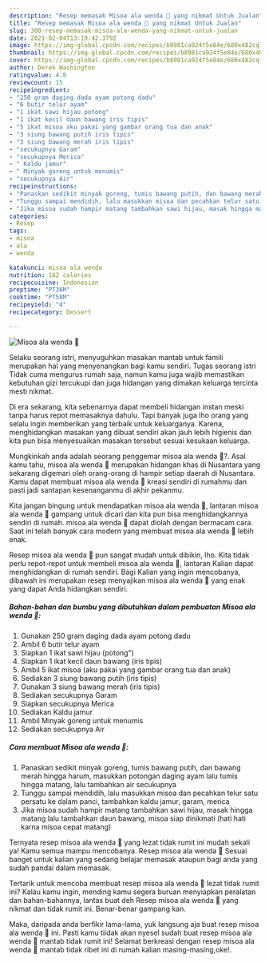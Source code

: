 ```yaml
---
description: "Resep memasak Misoa ala wenda 🐣 yang nikmat Untuk Jualan"
title: "Resep memasak Misoa ala wenda 🐣 yang nikmat Untuk Jualan"
slug: 300-resep-memasak-misoa-ala-wenda-yang-nikmat-untuk-jualan
date: 2021-02-04T13:19:42.379Z
image: https://img-global.cpcdn.com/recipes/b8981ca924f5e84e/680x482cq70/misoa-ala-wenda-🐣-foto-resep-utama.jpg
thumbnail: https://img-global.cpcdn.com/recipes/b8981ca924f5e84e/680x482cq70/misoa-ala-wenda-🐣-foto-resep-utama.jpg
cover: https://img-global.cpcdn.com/recipes/b8981ca924f5e84e/680x482cq70/misoa-ala-wenda-🐣-foto-resep-utama.jpg
author: Derek Washington
ratingvalue: 4.8
reviewcount: 15
recipeingredient:
- "250 gram daging dada ayam potong dadu"
- "6 butir telur ayam"
- "1 ikat sawi hijau potong"
- "1 ikat kecil daun bawang iris tipis"
- "5 ikat misoa aku pakai yang gambar orang tua dan anak"
- "3 siung bawang putih iris tipis"
- "3 siung bawang merah iris tipis"
- "secukupnya Garam"
- "secukupnya Merica"
- " Kaldu jamur"
- " Minyak goreng untuk menumis"
- "secukupnya Air"
recipeinstructions:
- "Panaskan sedikit minyak goreng, tumis bawang putih, dan bawang merah hingga harum, masukkan potongan daging ayam lalu tumis hingga matang, lalu tambahkan air secukupnya"
- "Tunggu sampai mendidih, lalu masukkan misoa dan pecahkan telur satu persatu ke dalam panci, tambahkan kaldu jamur, garam, merica"
- "Jika misoa sudah hampir matang tambahkan sawi hijau, masak hingga matang lalu tambahkan daun bawang, misoa siap dinikmati (hati hati karna misoa cepat matang)"
categories:
- Resep
tags:
- misoa
- ala
- wenda

katakunci: misoa ala wenda 
nutrition: 162 calories
recipecuisine: Indonesian
preptime: "PT36M"
cooktime: "PT58M"
recipeyield: "4"
recipecategory: Dessert

---
```



![Misoa ala wenda 🐣](https://img-global.cpcdn.com/recipes/b8981ca924f5e84e/680x482cq70/misoa-ala-wenda-🐣-foto-resep-utama.jpg)

Selaku seorang istri, menyuguhkan masakan mantab untuk famili merupakan hal yang menyenangkan bagi kamu sendiri. Tugas seorang istri Tidak cuma mengurus rumah saja, namun kamu juga wajib memastikan kebutuhan gizi tercukupi dan juga hidangan yang dimakan keluarga tercinta mesti nikmat.

Di era  sekarang, kita sebenarnya dapat membeli hidangan instan meski tanpa harus repot memasaknya dahulu. Tapi banyak juga lho orang yang selalu ingin memberikan yang terbaik untuk keluarganya. Karena, menghidangkan masakan yang dibuat sendiri akan jauh lebih higienis dan kita pun bisa menyesuaikan masakan tersebut sesuai kesukaan keluarga. 



Mungkinkah anda adalah seorang penggemar misoa ala wenda 🐣?. Asal kamu tahu, misoa ala wenda 🐣 merupakan hidangan khas di Nusantara yang sekarang digemari oleh orang-orang di hampir setiap daerah di Nusantara. Kamu dapat membuat misoa ala wenda 🐣 kreasi sendiri di rumahmu dan pasti jadi santapan kesenanganmu di akhir pekanmu.

Kita jangan bingung untuk mendapatkan misoa ala wenda 🐣, lantaran misoa ala wenda 🐣 gampang untuk dicari dan kita pun bisa menghidangkannya sendiri di rumah. misoa ala wenda 🐣 dapat diolah dengan bermacam cara. Saat ini telah banyak cara modern yang membuat misoa ala wenda 🐣 lebih enak.

Resep misoa ala wenda 🐣 pun sangat mudah untuk dibikin, lho. Kita tidak perlu repot-repot untuk membeli misoa ala wenda 🐣, lantaran Kalian dapat menghidangkan di rumah sendiri. Bagi Kalian yang ingin mencobanya, dibawah ini merupakan resep menyajikan misoa ala wenda 🐣 yang enak yang dapat Anda hidangkan sendiri.

<!--inarticleads1-->

##### Bahan-bahan dan bumbu yang dibutuhkan dalam pembuatan Misoa ala wenda 🐣:

1. Gunakan 250 gram daging dada ayam potong dadu
1. Ambil 6 butir telur ayam
1. Siapkan 1 ikat sawi hijau (potong&#34;)
1. Siapkan 1 ikat kecil daun bawang (iris tipis)
1. Ambil 5 ikat misoa (aku pakai yang gambar orang tua dan anak)
1. Sediakan 3 siung bawang putih (iris tipis)
1. Gunakan 3 siung bawang merah (iris tipis)
1. Sediakan secukupnya Garam
1. Siapkan secukupnya Merica
1. Sediakan  Kaldu jamur
1. Ambil  Minyak goreng untuk menumis
1. Sediakan secukupnya Air




<!--inarticleads2-->

##### Cara membuat Misoa ala wenda 🐣:

1. Panaskan sedikit minyak goreng, tumis bawang putih, dan bawang merah hingga harum, masukkan potongan daging ayam lalu tumis hingga matang, lalu tambahkan air secukupnya
1. Tunggu sampai mendidih, lalu masukkan misoa dan pecahkan telur satu persatu ke dalam panci, tambahkan kaldu jamur, garam, merica
1. Jika misoa sudah hampir matang tambahkan sawi hijau, masak hingga matang lalu tambahkan daun bawang, misoa siap dinikmati (hati hati karna misoa cepat matang)




Ternyata resep misoa ala wenda 🐣 yang lezat tidak rumit ini mudah sekali ya! Kamu semua mampu mencobanya. Resep misoa ala wenda 🐣 Sesuai banget untuk kalian yang sedang belajar memasak ataupun bagi anda yang sudah pandai dalam memasak.

Tertarik untuk mencoba membuat resep misoa ala wenda 🐣 lezat tidak rumit ini? Kalau kamu ingin, mending kamu segera buruan menyiapkan peralatan dan bahan-bahannya, lantas buat deh Resep misoa ala wenda 🐣 yang nikmat dan tidak rumit ini. Benar-benar gampang kan. 

Maka, daripada anda berfikir lama-lama, yuk langsung aja buat resep misoa ala wenda 🐣 ini. Pasti kamu tiidak akan nyesel sudah buat resep misoa ala wenda 🐣 mantab tidak rumit ini! Selamat berkreasi dengan resep misoa ala wenda 🐣 mantab tidak ribet ini di rumah kalian masing-masing,oke!.

